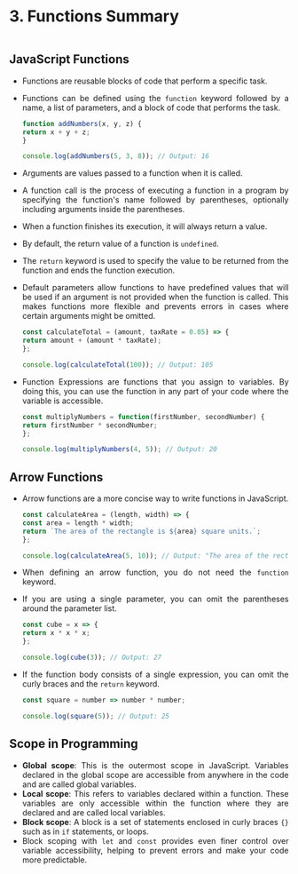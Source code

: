 <div style="text-align: justify">

# 3. Functions Summary

```{contents}
```

## JavaScript Functions

*   Functions are reusable blocks of code that perform a specific task.
*   Functions can be defined using the `function` keyword followed by a name, a list of parameters, and a block of code that performs the task.

    ```js
    function addNumbers(x, y, z) {
    return x + y + z;
    }

    console.log(addNumbers(5, 3, 8)); // Output: 16
    ```

*   Arguments are values passed to a function when it is called.
*   A function call is the process of executing a function in a program by specifying the function's name followed by parentheses, optionally including arguments inside the parentheses.
*   When a function finishes its execution, it will always return a value.
*   By default, the return value of a function is `undefined`.
*   The `return` keyword is used to specify the value to be returned from the function and ends the function execution.
*   Default parameters allow functions to have predefined values that will be used if an argument is not provided when the function is called. This makes functions more flexible and prevents errors in cases where certain arguments might be omitted.

    ```js
    const calculateTotal = (amount, taxRate = 0.05) => {
    return amount + (amount * taxRate);
    };

    console.log(calculateTotal(100)); // Output: 105
    ```

*   Function Expressions are functions that you assign to variables. By doing this, you can use the function in any part of your code where the variable is accessible.

    ```js
    const multiplyNumbers = function(firstNumber, secondNumber) {
    return firstNumber * secondNumber;
    };

    console.log(multiplyNumbers(4, 5)); // Output: 20
    ```

## Arrow Functions

*   Arrow functions are a more concise way to write functions in JavaScript.

    ```js
    const calculateArea = (length, width) => {
    const area = length * width;
    return `The area of the rectangle is ${area} square units.`;
    };

    console.log(calculateArea(5, 10)); // Output: "The area of the rectangle is 50 square units."
    ```

*   When defining an arrow function, you do not need the `function` keyword.
*   If you are using a single parameter, you can omit the parentheses around the parameter list.

    ```js
    const cube = x => {
    return x * x * x;
    };

    console.log(cube(3)); // Output: 27
    ```

*   If the function body consists of a single expression, you can omit the curly braces and the `return` keyword.

    ```js
    const square = number => number * number;

    console.log(square(5)); // Output: 25
    ```

## Scope in Programming

*   **Global scope**: This is the outermost scope in JavaScript. Variables declared in the global scope are accessible from anywhere in the code and are called global variables.
*   **Local scope**: This refers to variables declared within a function. These variables are only accessible within the function where they are declared and are called local variables.
*   **Block scope**: A block is a set of statements enclosed in curly braces `{}` such as in `if` statements, or loops.
*   Block scoping with `let` and `const` provides even finer control over variable accessibility, helping to prevent errors and make your code more predictable.

</div>